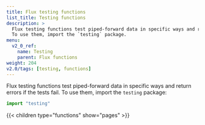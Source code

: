 ```yaml
---
title: Flux testing functions
list_title: Testing functions
description: >
  Flux testing functions test piped-forward data in specific ways and return errors if the tests fail.
  To use them, import the `testing` package.
menu:
  v2_0_ref:
    name: Testing
    parent: Flux functions
weight: 204
v2.0/tags: [testing, functions]
---
```


Flux testing functions test piped-forward data in specific ways and return errors if the tests fail.
To use them, import the `testing` package:

```js
import "testing"
```

{{< children type="functions" show="pages" >}}
